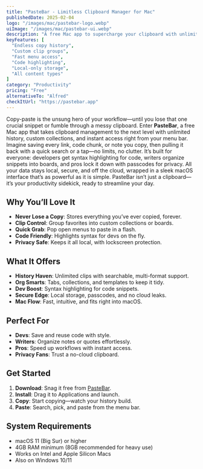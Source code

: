 ```yaml
---
title: "PasteBar - Limitless Clipboard Manager for Mac"
publishedDate: 2025-02-04
logo: "/images/mac/pastebar-logo.webp"
uiImage: "/images/mac/pastebar-ui.webp"
description: "A free Mac app to supercharge your clipboard with unlimited history, custom clips, and quick access—all kept private."
keyFeatures: [
  "Endless copy history",
  "Custom clip groups",
  "Fast menu access",
  "Code highlighting",
  "Local-only storage",
  "All content types"
]
category: "Productivity"
pricing: "Free"
alternativeTo: "Alfred"
checkItUrl: "https://pastebar.app"
---
```


Copy-paste is the unsung hero of your workflow—until you lose that one crucial snippet or fumble through a messy clipboard. Enter **PasteBar**, a free Mac app that takes clipboard management to the next level with unlimited history, custom collections, and instant access right from your menu bar. Imagine saving every link, code chunk, or note you copy, then pulling it back with a quick search or a tap—no limits, no clutter. It’s built for everyone: developers get syntax highlighting for code, writers organize snippets into boards, and pros lock it down with passcodes for privacy. All your data stays local, secure, and off the cloud, wrapped in a sleek macOS interface that’s as powerful as it is simple. PasteBar isn’t just a clipboard—it’s your productivity sidekick, ready to streamline your day.

## Why You’ll Love It
- **Never Lose a Copy**: Stores everything you’ve ever copied, forever.
- **Clip Control**: Group favorites into custom collections or boards.
- **Quick Grab**: Pop open menus to paste in a flash.
- **Code Friendly**: Highlights syntax for devs on the fly.
- **Privacy Safe**: Keeps it all local, with lockscreen protection.

## What It Offers
- **History Haven**: Unlimited clips with searchable, multi-format support.
- **Org Smarts**: Tabs, collections, and templates to keep it tidy.
- **Dev Boost**: Syntax highlighting for code snippets.
- **Secure Edge**: Local storage, passcodes, and no cloud leaks.
- **Mac Flow**: Fast, intuitive, and fits right into macOS.

## Perfect For
- **Devs**: Save and reuse code with style.
- **Writers**: Organize notes or quotes effortlessly.
- **Pros**: Speed up workflows with instant access.
- **Privacy Fans**: Trust a no-cloud clipboard.

## Get Started
1. **Download**: Snag it free from [PasteBar](https://pastebar.app).
2. **Install**: Drag it to Applications and launch.
3. **Copy**: Start copying—watch your history build.
4. **Paste**: Search, pick, and paste from the menu bar.

## System Requirements
- macOS 11 (Big Sur) or higher
- 4GB RAM minimum (8GB recommended for heavy use)
- Works on Intel and Apple Silicon Macs
- Also on Windows 10/11
